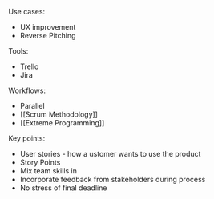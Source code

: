 Use cases:

* UX improvement
* Reverse Pitching

Tools:

* Trello
* Jira

Workflows:

* Parallel
* [[Scrum Methodology]]
* [[Extreme Programming]]

Key points:

* User stories - how a ustomer wants to use the product
* Story Points
* Mix team skills in
* Incorporate feedback from stakeholders during process
* No stress of final deadline